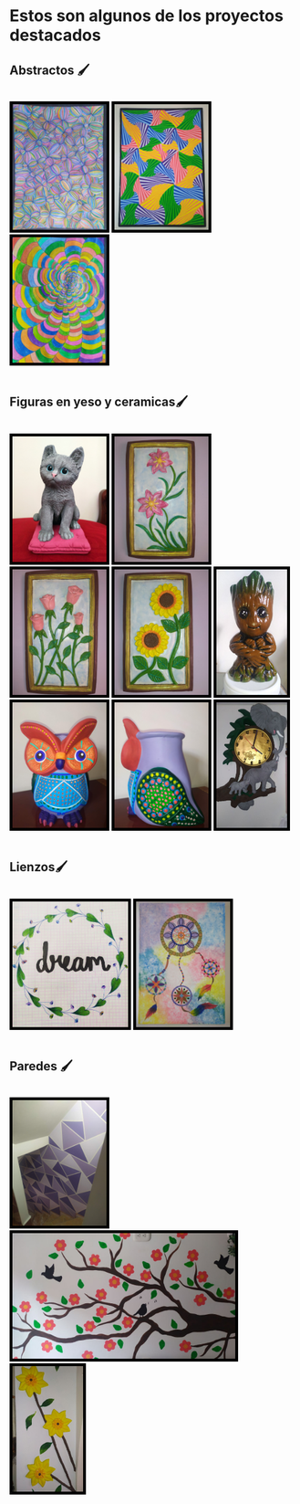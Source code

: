 # **Estos son algunos de los proyectos destacados**

## **Abstractos  🖌**
</br>
<img src="../Assets/Images/abstract.jpg"
    widht="220" height="220"
    style="border: black 5px solid;">
<img src="../Assets/Images/abstract1.jpg"
    widht="220" height="220"
    style="border: black 5px solid;">
<img src="../Assets/Images/spiderweb.jpg"
    widht="220" height="220"
    style="border: black 5px solid;">  
</br>
</br>

## **Figuras en yeso y ceramicas🖌**
</br>
<img src="../Assets/Images/cat.jpg"
    widht="220" height="220"
    style="border: black 5px solid;">
<img src="../Assets/Images/flower.jpg"
    widht="220" height="220"
    style="border: black 5px solid;">
<img src="../Assets/Images/roses.jpg"
    widht="220" height="220"
    style="border: black 5px solid;">
<img src="../Assets/Images/sunflower.jpg"
    widht="220" height="220"
    style="border: black 5px solid;">
<img src="../Assets/Images/grud.jpg"
    widht="220" height="220"
    style="border: black 5px solid;">
<img src="../Assets/Images/owl.jpg"
    widht="220" height="220"
    style="border: black 5px solid;">
<img src="../Assets/Images/profile owl.jpg"
    widht="220" height="220"
    style="border: black 5px solid;">
<img src="../Assets/Images/clock.jpg"
    widht="220" height="220"
    style="border: black 5px solid;">
</br>
</br>

## **Lienzos🖌**
</br>
<img src="../Assets/Images/dream.jpg"
    widht="220" height="220"
    style="border: black 5px solid;">
<img src="../Assets/Images/dreamcatcher.jpg"
    widht="220" height="220"
    style="border: black 5px solid;">
</br>
</br>

## **Paredes 🖌**
</br>
<img src="../Assets/Images/wall.jpg"
    widht="220" height="220"
    style="border: black 5px solid;">
<img src="../Assets/Images/tree wall.jpg"
    widht="220" height="220"
    style="border: black 5px solid;">
<img src="../Assets/Images/sunflower wall.jpg"
    widht="220" height="220"
    style="border: black 5px solid;">